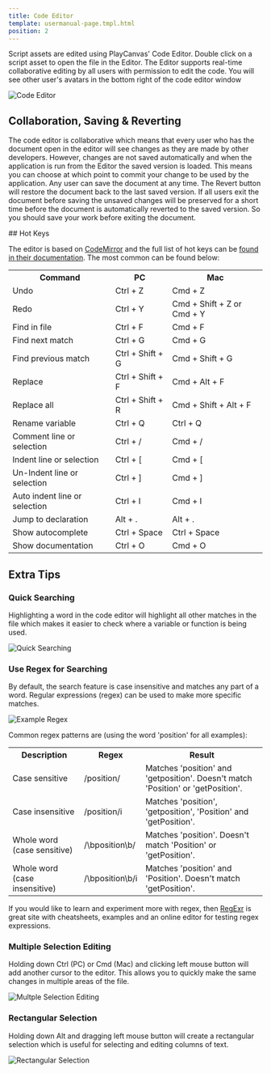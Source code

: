 ```yaml
---
title: Code Editor
template: usermanual-page.tmpl.html
position: 2
---
```


Script assets are edited using PlayCanvas' Code Editor. Double click on a script asset to open the file in the Editor. The Editor supports real-time collaborative editing by all users with permission to edit the code. You will see other user's avatars in the bottom right of the code editor window

![Code Editor][1]

## Collaboration, Saving & Reverting

The code editor is collaborative which means that every user who has the document open in the editor will see changes as they are made by other developers. However, changes are not saved automatically and when the application is run from the Editor the saved version is loaded. This means you can choose at which point to commit your change to be used by the application. Any user can save the document at any time. The Revert button will restore the document back to the last saved version. If all users exit the document before saving the unsaved changes will be preserved for a short time before the document is automatically reverted to the saved version. So you should save your work before exiting the document.

## Hot Keys

The editor is based on [CodeMirror][2] and the full list of hot keys can be [found in their documentation][3]. The most common can be found below:

<table class="table table-striped table-bordered">
<tr>
    <th>Command</th><th>PC</th><th>Mac</th>
</tr>
<tr>
    <td>Undo</td><td>Ctrl + Z</td><td>Cmd + Z</td>
</tr>
<tr>
    <td>Redo</td><td>Ctrl + Y</td><td>Cmd + Shift + Z or Cmd + Y</td>
</tr>
<tr>
    <td>Find in file</td><td>Ctrl + F</td><td>Cmd + F</td>
</tr>
<tr>
    <td>Find next match</td><td>Ctrl + G</td><td>Cmd + G</td>
</tr>
<tr>
    <td>Find previous match</td><td>Ctrl + Shift + G</td><td>Cmd + Shift + G</td>
</tr>
<tr>
    <td>Replace</td><td>Ctrl + Shift + F</td><td>Cmd + Alt + F</td>
</tr>
<tr>
    <td>Replace all</td><td>Ctrl + Shift + R</td><td>Cmd + Shift + Alt + F</td>
</tr>
<tr>
    <td>Rename variable</td><td>Ctrl + Q</td><td>Ctrl + Q</td>
</tr>
<tr>
    <td>Comment line or selection</td><td>Ctrl + /</td><td>Cmd + /</td>
</tr>
<tr>
    <td>Indent line or selection</td><td>Ctrl + [</td><td>Cmd + [</td>
</tr>
<tr>
    <td>Un-Indent line or selection</td><td>Ctrl + ]</td><td>Cmd + ]</td>
</tr>
<tr>
    <td>Auto indent line or selection</td><td>Ctrl + I</td><td>Cmd + I</td>
</tr>
<tr>
    <td>Jump to declaration</td><td>Alt + .</td><td>Alt + .</td>
</tr>
<tr>
    <td>Show autocomplete</td><td>Ctrl + Space</td><td>Ctrl + Space</td>
</tr>
<tr>
    <td>Show documentation</td><td>Ctrl + O</td><td>Cmd + O</td>
</tr>
</table>

## Extra Tips

### Quick Searching

Highlighting a word in the code editor will highlight all other matches in the file which makes it easier to check where a variable or function is being used.

![Quick Searching][4]

### Use Regex for Searching

By default, the search feature is case insensitive and matches any part of a word. Regular expressions (regex) can be used to make more specific matches.

![Example Regex][5]

Common regex patterns are (using the word 'position' for all examples):
<table class="table table-striped table-bordered">
<tr>
    <th>Description</th><th>Regex</th><th>Result</th>
</tr>
<tr>
    <td>Case sensitive</td><td>/position/</td><td>Matches 'position' and 'getposition'. Doesn't match 'Position' or 'getPosition'.</td>
</tr>
<tr>
    <td>Case insensitive</td><td>/position/i</td><td>Matches 'position', 'getposition', 'Position' and 'getPosition'.</td>
</tr>
<tr>
    <td>Whole word (case sensitive)</td><td>/\bposition\b/</td><td>Matches 'position'. Doesn't match 'Position' or 'getPosition'.</td>
</tr>
<tr>
    <td>Whole word (case insensitive)</td><td>/\bposition\b/i</td><td>Matches 'position' and 'Position'. Doesn't match 'getPosition'.</td>
</tr>
</table>

If you would like to learn and experiment more with regex, then [RegExr][6] is great site with cheatsheets, examples and an online editor for testing regex expressions.

### Multiple Selection Editing

Holding down Ctrl (PC) or Cmd (Mac) and clicking left mouse button will add another cursor to the editor. This allows you to quickly make the same changes in multiple areas of the file.

![Multple Selection Editing][7]

### Rectangular Selection

Holding down Alt and dragging left mouse button will create a rectangular selection which is useful for selecting and editing columns of text.

![Rectangular Selection][8]

[1]: /images/user-manual/scripting/code-editor.jpg
[2]: https://codemirror.net/index.html
[3]: https://codemirror.net/doc/manual.html#keymaps
[4]: /images/user-manual/scripting/code-editor-quick-searching.gif
[5]: /images/user-manual/scripting/code-editor-example-regex.png
[6]: http://regexr.com/
[7]: /images/user-manual/scripting/code-editor-multiple-selection.gif
[8]: /images/user-manual/scripting/code-editor-rectangular-selection.gif

